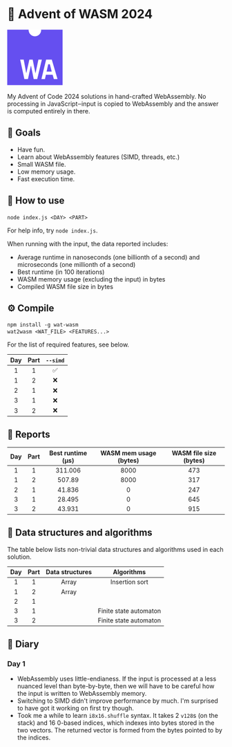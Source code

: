 # 🎄 Advent of WASM 2024

![WebAssembly logo](wa.png)

My Advent of Code 2024 solutions in hand-crafted WebAssembly. No processing in
JavaScript‒input is copied to WebAssembly and the answer is computed entirely in
there.

## 🎯 Goals

- Have fun.
- Learn about WebAssembly features (SIMD, threads, etc.)
- Small WASM file.
- Low memory usage.
- Fast execution time.

## 🧩 How to use

```
node index.js <DAY> <PART>
```

For help info, try `node index.js`.

When running with the input, the data reported includes:

- Average runtime in nanoseconds (one billionth of a second) and microseconds
  (one millionth of a second)
- Best runtime (in 100 iterations)
- WASM memory usage (excluding the input) in bytes
- Compiled WASM file size in bytes

## ⚙️ Compile

```
npm install -g wat-wasm
wat2wasm <WAT_FILE> <FEATURES...>
```

For the list of required features, see below.

| Day | Part | `--simd` |
| :-: | :--: | :------: |
|  1  |  1   |    ✅    |
|  1  |  2   |    ❌    |
|  2  |  1   |    ❌    |
|  3  |  1   |    ❌    |
|  3  |  2   |    ❌    |

## 📝 Reports

| Day | Part | Best runtime (μs) | WASM mem usage (bytes) | WASM file size (bytes) |
| :-: | :--: | :---------------: | :--------------------: | :--------------------: |
|  1  |  1   |      311.006      |          8000          |          473           |
|  1  |  2   |      507.89       |          8000          |          317           |
|  2  |  1   |      41.836       |           0            |          247           |
|  3  |  1   |      28.495       |           0            |          645           |
|  3  |  2   |      43.931       |           0            |          915           |

## 🍫 Data structures and algorithms

The table below lists non-trivial data structures and algorithms used in each
solution.

| Day | Part | Data structures |       Algorithms       |
| :-: | :--: | :-------------: | :--------------------: |
|  1  |  1   |      Array      |     Insertion sort     |
|  1  |  2   |      Array      |                        |
|  2  |  1   |                 |                        |
|  3  |  1   |                 | Finite state automaton |
|  3  |  2   |                 | Finite state automaton |

## 📔 Diary

### Day 1

- WebAssembly uses little-endianess. If the input is processed at a less nuanced
  level than byte-by-byte, then we will have to be careful how the input is
  written to WebAssembly memory.
- Switching to SIMD didn't improve performance by much. I'm surprised to have
  got it working on first try though.
- Took me a while to learn `i8x16.shuffle` syntax. It takes 2 `v128`s (on the
  stack) and 16 0-based indices, which indexes into bytes stored in the two
  vectors. The returned vector is formed from the bytes pointed to by the
  indices.
